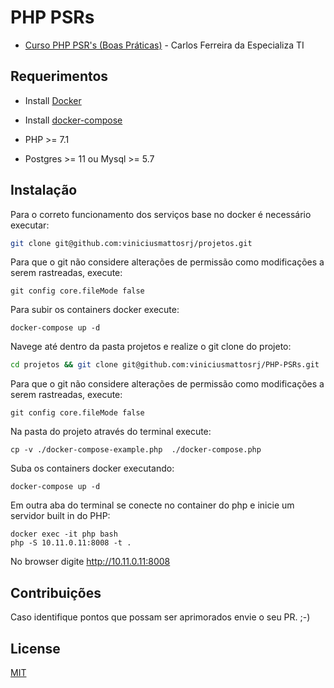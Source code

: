 # PHP PSRs

 - <a href="https://www.youtube.com/playlist?list=PLVSNL1PHDWvRP0Udzif5LssOZZWUoAoq0">Curso PHP PSR's (Boas Práticas)</a> - Carlos Ferreira da Especializa TI


## Requerimentos

- Install <a href="https://docs.docker.com/install/">Docker</a>

- Install <a href="https://docs.docker.com/compose/install/">docker-compose</a>

- PHP >= 7.1

- Postgres >= 11 ou Mysql >= 5.7


## Instalação
Para o correto funcionamento dos serviços base no docker é necessário executar:
```bash
git clone git@github.com:viniciusmattosrj/projetos.git
```

Para que o git não considere alterações de permissão como modificações a serem rastreadas, execute:
```
git config core.fileMode false
```

Para subir os containers docker execute:
```
docker-compose up -d
```

Navege até dentro da pasta projetos e realize o git clone do projeto:
```bash
cd projetos && git clone git@github.com:viniciusmattosrj/PHP-PSRs.git
```

Para que o git não considere alterações de permissão como modificações a serem rastreadas, execute:
```
git config core.fileMode false
```

Na pasta do projeto através do terminal execute:
```
cp -v ./docker-compose-example.php  ./docker-compose.php
```

Suba os containers docker executando:
```
docker-compose up -d
```

Em outra aba do terminal se conecte no container do php e inicie um servidor built in do PHP:
```
docker exec -it php bash
php -S 10.11.0.11:8008 -t .
```

No browser digite http://10.11.0.11:8008


## Contribuições
Caso identifique pontos
que possam ser aprimorados envie o seu PR. ;-)


## License
[MIT](https://choosealicense.com/licenses/mit/)
